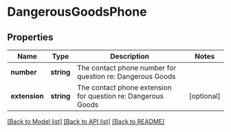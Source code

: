 # DangerousGoodsPhone

## Properties
Name | Type | Description | Notes
------------ | ------------- | ------------- | -------------
**number** | **string** | The contact phone number for question re: Dangerous Goods | 
**extension** | **string** | The contact phone extension for question re: Dangerous Goods | [optional] 

[[Back to Model list]](../../README.md#documentation-for-models) [[Back to API list]](../../README.md#documentation-for-api-endpoints) [[Back to README]](../../README.md)

